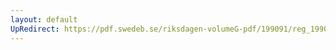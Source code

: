 ```yaml
---
layout: default
UpRedirect: https://pdf.swedeb.se/riksdagen-volumeG-pdf/199091/reg_199091/reg_199091_0523.pdf
---
```

